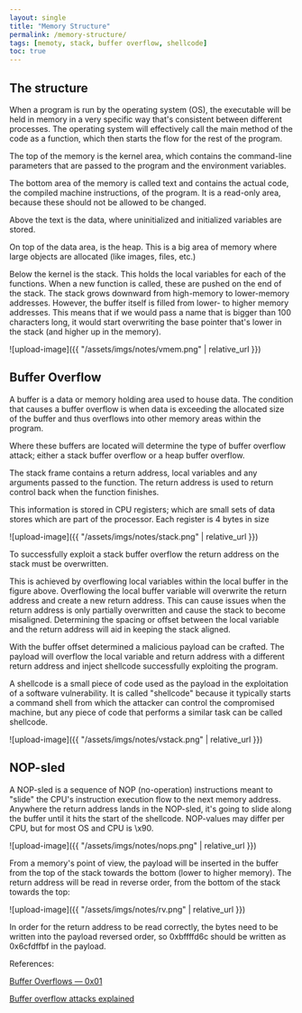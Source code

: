 ```yaml
---
layout: single
title: "Memory Structure"
permalink: /memory-structure/
tags: [memoty, stack, buffer overflow, shellcode]
toc: true
---
```


## The structure

When a program is run by the operating system (OS), the executable will be held in memory in a very specific way that's consistent between different processes. The operating system will effectively call the main method of the code as a function, which then starts the flow for the rest of the program.

The top of the memory is the kernel area, which contains the command-line parameters that are passed to the program and the environment variables.

The bottom area of the memory is called text and contains the actual code, the compiled machine instructions, of the program. It is a read-only area, because these should not be allowed to be changed.

Above the text is the data, where uninitialized and initialized variables are stored.

On top of the data area, is the heap. This is a big area of memory where large objects are allocated (like images, files, etc.)

Below the kernel is the stack. This holds the local variables for each of the functions. When a new function is called, these are pushed on the end of the stack.
The stack grows downward from high-memory to lower-memory addresses.
However, the buffer itself is filled from lower- to higher memory addresses. This means that if we would pass a name that is bigger than 100 characters long, it would start overwriting the base pointer that's lower in the stack (and higher up in the memory).

![upload-image]({{ "/assets/imgs/notes/vmem.png" | relative_url }})

## Buffer Overflow

A buffer is a data or memory holding area used to house data. The condition that causes a buffer overflow is when data is exceeding the allocated size of the buffer and thus overflows into other memory areas within the program.

Where these buffers are located will determine the type of buffer overflow attack; either a stack buffer overflow or a heap buffer overflow.

The stack frame contains a return address, local variables and any arguments passed to the function.
The return address is used to return control back when the function finishes.

This information is stored in CPU registers; which are small sets of data stores which are part of the processor. Each register is 4 bytes in size 

![upload-image]({{ "/assets/imgs/notes/stack.png" | relative_url }})


To successfully exploit a stack buffer overflow the return address on the stack must be overwritten.

This is achieved by overflowing local variables within the local buffer in the figure above. Overflowing the local buffer variable will overwrite the return address and create a new return address. This can cause issues when the return address is only partially overwritten and cause the stack to become misaligned. Determining the spacing or offset between the local variable and the return address will aid in keeping the stack aligned.

 
With the buffer offset determined a malicious payload can be crafted. The payload will overflow the local variable and return address with a different return address and inject shellcode successfully exploiting the program.

A shellcode is a small piece of code used as the payload in the exploitation of a software vulnerability. It is called "shellcode" because it typically starts a command shell from which the attacker can control the compromised machine, but any piece of code that performs a similar task can be called shellcode.

![upload-image]({{ "/assets/imgs/notes/vstack.png" | relative_url }})

## NOP-sled

A NOP-sled is a sequence of NOP (no-operation) instructions meant to "slide" the CPU's instruction execution flow to the next memory address. Anywhere the return address lands in the NOP-sled, it's going to slide along the buffer until it hits the start of the shellcode. NOP-values may differ per CPU, but for most OS and CPU is \x90.

![upload-image]({{ "/assets/imgs/notes/nops.png" | relative_url }})


From a memory's point of view, the payload will be inserted in the buffer from the top of the stack towards the bottom (lower to higher memory). The return address will be read in reverse order, from the bottom of the stack towards the top:

![upload-image]({{ "/assets/imgs/notes/rv.png" | relative_url }})

In order for the return address to be read correctly, the bytes need to be written into the payload reversed order, so 0xbffffd6c should be written as 0x6cfdffbf in the payload.

References:

[Buffer Overflows — 0x01](https://medium.com/@n0auth/buffer-overflows-0x01-67664959a256)

[Buffer overflow attacks explained](https://www.coengoedegebure.com/buffer-overflow-attacks-explained/)